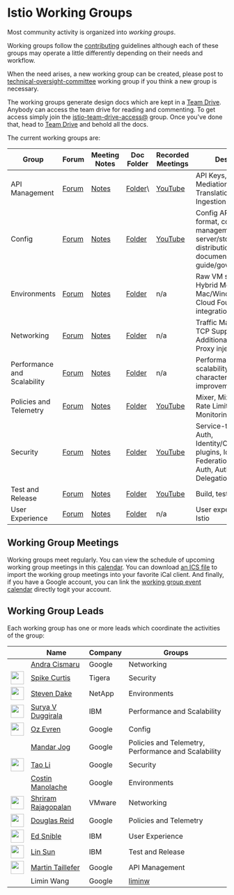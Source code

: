 # Istio Working Groups

Most community activity is organized into *working groups*.

Working groups follow the [contributing](CONTRIBUTING.md) guidelines although each of these groups may operate a little differently depending on
their needs and workflow.

When the need arises, a new working group can be created, please post to [technical-oversight-committee](https://discuss.istio.io/c/technical-oversight-committee)
working group if you think a new group is necessary.

The working groups generate design docs which are kept in a [Team Drive](https://drive.google.com/drive/u/0/folders/0AIS5p3eW9BCtUk9PVA).
Anybody can access the team drive for reading and commenting. To get access simply join the
[istio-team-drive-access@](https://groups.google.com/forum/#!forum/istio-team-drive-access) group.
Once you've done that, head to [Team Drive](https://drive.google.com/corp/drive/u/0/folders/0AIS5p3eW9BCtUk9PVA) and
behold all the docs.

The current working groups are:

| Group | Forum | Meeting Notes | Doc Folder | Recorded Meetings | Description
|------|-------|---------------|------------|-------------------|-------------
| API Management | [Forum](https://discuss.istio.io/c/api-management) | [Notes](https://docs.google.com/document/d/1ub9jIKGGQitivYOeT3AgIGDhEZF7qq9jznC6DVhsozs/edit) | [Folder](https://drive.google.com/corp/drive/u/0/folders/0BzW5bSyKst8JRFJXWTZjMXY5MDQ)\ | [YouTube](https://www.youtube.com/watch?v=yEKFNAeHrBA&list=PL7wB27eZmdfe2819aE1NawcPeWZanM-26) | API Keys, Content Mediation, Content Translation, OpenAPI Ingestion
| Config | [Forum](https://discuss.istio.io/c/config) | [Notes](https://docs.google.com/document/d/1P3p7zOpX66hPoZBi_CiC36JW7JmoaLWqE2sgHvdq5tY/edit?ts=5a0b7200) | [Folder](https://drive.google.com/corp/drive/folders/0B5CC9KT63DznUUQtSU9HTHBnb1E) | [YouTube](https://www.youtube.com/watch?v=ITqXFvdznWA&list=PL7wB27eZmdffOC_hPQhaIDf8v1TxMboJj) | Config API, config format, config management server/storage, config distribution/rollout, API documentation/style guide/governance
| Environments | [Forum](https://discuss.istio.io/c/environments) | [Notes](https://docs.google.com/document/d/1Ot9AeoiNYnI3fbQrq3w_-cyGxOqS8AD0RChkQfVxyhs/edit) | [Folder](https://drive.google.com/corp/drive/u/0/folders/0BzW5bSyKst8JQWtfaS1MVk1pOHc) | n/a | Raw VM support, Hybrid Mesh, Mac/Windows support, Cloud Foundry integration
| Networking | [Forum](https://discuss.istio.io/c/networking) | [Notes](https://docs.google.com/document/d/1xHy2jQ8oiwMponMVY2zJr2eUAmHW_Hi9JK42a7cg5Pc/edit#heading=h.2ju2wl4o5jbc) | [Folder](https://drive.google.com/corp/drive/u/0/folders/0BzW5bSyKst8Jb1QwTXl1WTRqWHM) | n/a | Traffic Management, TCP Support, Additional L7 protocols, Proxy injection
| Performance and Scalability | [Forum](https://discuss.istio.io/c/performance-and-scalability) | [Notes](https://goo.gl/ENFQWb) | [Folder](https://drive.google.com/corp/drive/u/0/folders/1Zpi5TcBPSqGno96WAq5QkcNKi16opaTL) | n/a | Performance and scalability characterization and improvements
| Policies and Telemetry | [Forum](https://discuss.istio.io/c/policies-and-telemetry) | [Notes](https://docs.google.com/document/d/1pn9QdRcoyT_nxOwzklsiYpt7OQraaSDfmtN14XTOrN0/edit) | [Folder](https://drive.google.com/corp/drive/u/0/folders/0BzW5bSyKst8JbWtHOEo1STc1dGM) | [YouTube](https://www.youtube.com/watch?v=z-z6MqIalN4&list=PL7wB27eZmdffF-9nyaw01Ni_0GOWBzaF4) | Mixer, Mixer Adapters, Rate Limiting, Tracing, Monitoring, Logging
| Security | [Forum](https://discuss.istio.io/c/security) | [Notes](https://docs.google.com/document/d/1-Z7nSDV8f9psp5chO6H9PAUAinIVapOhQRaUIxbf0dk/edit#heading=h.ppfvkxi2bzdh) | [Folder](https://drive.google.com/corp/drive/u/0/folders/0BzW5bSyKst8Jb2hhRWQ2eTJYVzQ) | [YouTube](https://www.youtube.com/watch?v=eGABEjKn0YE&list=PL7wB27eZmdfd8ZbUNlZe-RYQKYTxTNJTR) | Service-to-service Auth, Identity/CA/SecretStore plugins, Identity Federation, End User Auth, Authority Delegation, Auditing
| Test and Release | [Forum](https://discuss.istio.io/c/test-and-release) | [Notes](https://docs.google.com/document/d/18QgpvBH9N8Io5xU-0piysyOYif65U03m8GabpvHb4IQ/edit) | [Folder](https://drive.google.com/corp/drive/u/0/folders/0B_ObhNOUiqZ0UWo1ODBVTkRkSzg) | [YouTube](https://www.youtube.com/watch?v=8pkEpVtkSx4&list=PL7wB27eZmdfckNxJRS1ac9rqsx5b16NU) | Build, test, release
| User Experience | [Forum](https://discuss.istio.io/c/UX) | [Notes](https://docs.google.com/document/d/1raZOoeYz3APZdQRlJlFA-zgfmEJu2YLaGa4_3KwbNRs/edit#heading=h.i71zsi7n759v) | [Folder](https://drive.google.com/drive/u/0/folders/1r3MDokrMU1R-jxrZh1rxBV3dYChAprJg) | n/a | User experience across Istio

## Working Group Meetings

Working groups meet regularly. You can view the schedule of upcoming working group meetings in this [calendar](https://calendar.google.com/calendar/embed?src=4uhe8fi8sf1e3tvmvh6vrq2dog%40group.calendar.google.com&ctz=America%2FLos_Angeles).
You can download [an ICS file](https://calendar.google.com/calendar/ical/4uhe8fi8sf1e3tvmvh6vrq2dog%40group.calendar.google.com/public/basic.ics)
to import the working group meetings into your favorite iCal client.
And finally, if you have a Google account, you can link the [working group event calendar](https://calendar.google.com/calendar?cid=NHVoZThmaThzZjFlM3R2bXZoNnZycTJkb2dAZ3JvdXAuY2FsZW5kYXIuZ29vZ2xlLmNvbQ)
directly togit  your account.

## Working Group Leads

Each working group has one or more leads which coordinate the activities of the group:

&nbsp; | Name | Company | Groups
-------|------|---------|----
&nbsp; | [Andra Cismaru](https://github.com/andraxylia) | Google | Networking
<img width="30px" src="https://avatars1.githubusercontent.com/u/5375600?s=400&v=4"> | [Spike Curtis](https://github.com/spikecurtis) | Tigera | Security
<img width="30px" src="https://avatars0.githubusercontent.com/u/755849?s=400&v=4"> | [Steven Dake](https://github.com/sdake) | NetApp | Environments
<img width="30px" src="https://avatars0.githubusercontent.com/u/13684010?s=400&v=4"> | [Surya V Duggirala](https://github.com/suryadu) | IBM | Performance and Scalability
<img width="30px" src="https://avatars2.githubusercontent.com/u/17071139?s=400&v=4"> | [Oz Evren](https://github.com/ozevren) | Google | Config
&nbsp; | [Mandar Jog](https://github.com/mandarjog) | Google | Policies and Telemetry, Performance and Scalability
<img width="30px" src="https://avatars0.githubusercontent.com/u/24381542?s=400&v=4"> | [Tao Li](https://github.com/wattli) | Google | Security
&nbsp; | [Costin Manolache](https://github.com/costinm) | Google | Environments
<img width="30px" src="https://avatars3.githubusercontent.com/u/8202871?s=400&v=4"> | [Shriram Rajagopalan](https://github.com/rshriram) | VMware | Networking
<img width="30px" src="https://avatars2.githubusercontent.com/u/21148125?s=400&v=4"> | [Douglas Reid](https://github.com/douglas-reid) | Google | Policies and Telemetry
<img width="30px" src="https://avatars3.githubusercontent.com/u/3237651?s=400&v=4"> | [Ed Snible](https://github.com/esnible) | IBM  | User Experience
<img width="30px" src="https://avatars1.githubusercontent.com/u/1588319?s=400&v=4">  | [Lin Sun](https://github.com/linsun) | IBM | Test and Release
<img width="30px" src="https://avatars3.githubusercontent.com/u/22780957?s=400&v=4"> | [Martin Taillefer](https://github.com/geeknoid) | Google  | API Management
&nbsp; | Limin Wang | Google | [liminw](https://github.com/liminw) | Security
